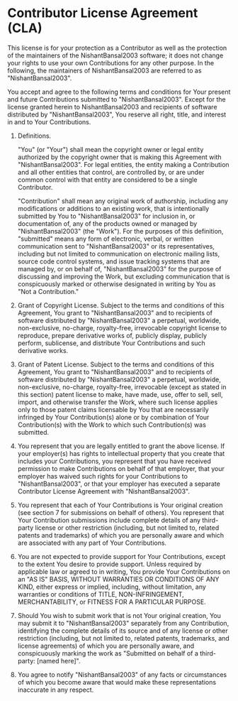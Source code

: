 # Contributor License Agreement (CLA)

This license is for your protection as a Contributor as well as the protection of the maintainers of the NishantBansal2003 software; it does not change your rights to use your own Contributions for any other purpose. In the following, the maintainers of NishantBansal2003 are referred to as "NishantBansal2003".

You accept and agree to the following terms and conditions for Your present and future Contributions submitted to "NishantBansal2003". Except for the license granted herein to NishantBansal2003 and recipients of software distributed by "NishantBansal2003", You reserve all right, title, and interest in and to Your Contributions.

1. Definitions.

   "You" (or "Your") shall mean the copyright owner or legal entity authorized by the copyright owner that is making this Agreement with "NishantBansal2003". For legal entities, the entity making a Contribution and all other entities that control, are controlled by, or are under common control with that entity are considered to be a single Contributor.

   "Contribution" shall mean any original work of authorship, including any modifications or additions to an existing work, that is intentionally submitted by You to "NishantBansal2003" for inclusion in, or documentation of, any of the products owned or managed by "NishantBansal2003" (the "Work"). For the purposes of this definition, "submitted" means any form of electronic, verbal, or written communication sent to "NishantBansal2003" or its representatives, including but not limited to communication on electronic mailing lists, source code control systems, and issue tracking systems that are managed by, or on behalf of, "NishantBansal2003" for the purpose of discussing and improving the Work, but excluding communication that is conspicuously marked or otherwise designated in writing by You as "Not a Contribution."

2. Grant of Copyright License. Subject to the terms and conditions of this Agreement, You grant to "NishantBansal2003" and to recipients of software distributed by "NishantBansal2003" a perpetual, worldwide, non-exclusive, no-charge, royalty-free, irrevocable copyright license to reproduce, prepare derivative works of, publicly display, publicly perform, sublicense, and distribute Your Contributions and such derivative works.

3. Grant of Patent License. Subject to the terms and conditions of this Agreement, You grant to "NishantBansal2003" and to recipients of software distributed by "NishantBansal2003" a perpetual, worldwide, non-exclusive, no-charge, royalty-free, irrevocable (except as stated in this section) patent license to make, have made, use, offer to sell, sell, import, and otherwise transfer the Work, where such license applies only to those patent claims licensable by You that are necessarily infringed by Your Contribution(s) alone or by combination of Your Contribution(s) with the Work to which such Contribution(s) was submitted.

4. You represent that you are legally entitled to grant the above license. If your employer(s) has rights to intellectual property that you create that includes your Contributions, you represent that you have received permission to make Contributions on behalf of that employer, that your employer has waived such rights for your Contributions to "NishantBansal2003", or that your employer has executed a separate Contributor License Agreement with "NishantBansal2003".

5. You represent that each of Your Contributions is Your original creation (see section 7 for submissions on behalf of others). You represent that Your Contribution submissions include complete details of any third-party license or other restriction (including, but not limited to, related patents and trademarks) of which you are personally aware and which are associated with any part of Your Contributions.

6. You are not expected to provide support for Your Contributions, except to the extent You desire to provide support. Unless required by applicable law or agreed to in writing, You provide Your Contributions on an "AS IS" BASIS, WITHOUT WARRANTIES OR CONDITIONS OF ANY KIND, either express or implied, including, without limitation, any warranties or conditions of TITLE, NON-INFRINGEMENT, MERCHANTABILITY, or FITNESS FOR A PARTICULAR PURPOSE.

7. Should You wish to submit work that is not Your original creation, You may submit it to "NishantBansal2003" separately from any Contribution, identifying the complete details of its source and of any license or other restriction (including, but not limited to, related patents, trademarks, and license agreements) of which you are personally aware, and conspicuously marking the work as "Submitted on behalf of a third-party: [named here]".

8. You agree to notify "NishantBansal2003" of any facts or circumstances of which you become aware that would make these representations inaccurate in any respect.
